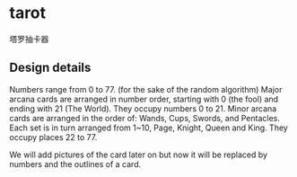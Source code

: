 # tarot
塔罗抽卡器

## Design details
Numbers range from 0 to 77. (for the sake of the random algorithm)
Major arcana cards are arranged in number order, starting with 0 (the fool) and ending with 21 (The World).
They occupy numbers 0 to 21.
Minor arcana cards are arranged in the order of: Wands, Cups, Swords, and Pentacles.
Each set is in turn arranged from 1~10, Page, Knight, Queen and King.
They occupy places 22 to 77.

We will add pictures of the card later on but now it will be replaced by numbers and the outlines of a card.
